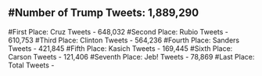 #Number of Trump Tweets: 1,889,290
---
#First Place: Cruz Tweets - 648,032
#Second Place: Rubio Tweets - 610,753
#Third Place: Clinton Tweets - 564,236
#Fourth Place: Sanders Tweets - 421,845
#Fifth Place: Kasich Tweets - 169,445
#Sixth Place: Carson Tweets - 121,406
#Seventh Place: Jeb! Tweets - 78,869
#Last Place: Total Tweets -  
